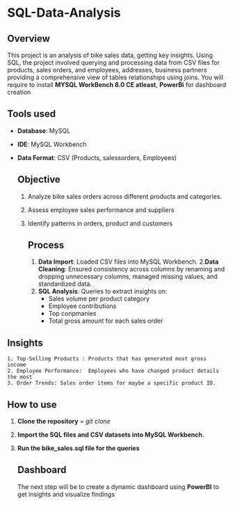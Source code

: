# SQL-Data-Analysis

## Overview
This project is an analysis of bike sales data, getting key insights. Using SQL, the project involved querying and processing data from CSV files for products, sales orders, and employees, addresses, business partners  providing a comprehensive view of tables relationships using joins. You will require to install **MYSQL WorkBench 8.0 CE atleast**, **PowerBi** for dashboard creation

## Tools used
+ **Database**: MySQL
+ **IDE**: MySQL Workbench
+ **Data Format**: CSV (Products, salessorders,  Employees)

  ## Objective
  1. Analyze bike sales orders   across different products and categories.
  2. Assess employee sales performance and suppliers
  3. Identify patterns in orders, product and customers

     ## Process
     1. **Data Import**: Loaded CSV files into MySQL Workbench.
     2.**Data Cleaning**: Ensured consistency across columns by renaming and dropping unnecessary columns, managed missing values, and standardized data.
     3. **SQL Analysis**: Queries to extract insights on:
        + Sales volume per product category
        + Employee contributions
        + Top conpmanies
        +  Total gross amount for each sales order
## Insights

    1. Top-Selling Products : Products that has generated most gross income
    2. Employee Performance:  Employees who have changed product details the most
    3. Order Trends: Sales order items for maybe a specific product ID.
## How to use
1. **Clone the repository**
   = _git clone <repo url>_


2. **Import the SQL files and CSV datasets into MySQL Workbench.**
3. **Run the bike_sales.sql file for the queries**

   ## Dashboard
   The next step will be to create a dynamic dashboard using **PowerBI** to get insights and visualize findings
    








  
